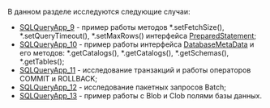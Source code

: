 В данном разделе исследуются следующие случаи:
- [SQLQueryApp_9](https://github.com/JcoderPaul/JDBC_Practice/blob/master/SqlAdvancedLess/src/SQLQueryApp_9.java) - пример работы методов  *.setFetchSize(), *.setQueryTimeout(), *.setMaxRows() интерфейса [PreparedStatement](https://github.com/JcoderPaul/JDBC_Practice/blob/master/Doc/PreparedStatement_Interface.txt);
- [SQLQueryApp_10](https://github.com/JcoderPaul/JDBC_Practice/blob/master/SqlAdvancedLess/src/SQLQueryApp_10.java) - пример работы интерфейса [DatabaseMetaData](https://github.com/JcoderPaul/JDBC_Practice/blob/master/Doc/DatabaseMetaData_Interface.txt) и его методов: *.getCatalogs(), *.getCatalogs(), *.getSchemas(), *.getTables(); 
- [SQLQueryApp_11](https://github.com/JcoderPaul/JDBC_Practice/blob/master/SqlAdvancedLess/src/SQLQueryApp_11.java) - исследование транзакций и работы операторов COMMIT и ROLLBACK;
- [SQLQueryApp_12](https://github.com/JcoderPaul/JDBC_Practice/blob/master/SqlAdvancedLess/src/SQLQueryApp_12.java) - исследование пакетных запросов Batch;
- [SQLQueryApp_13](https://github.com/JcoderPaul/JDBC_Practice/blob/master/SqlAdvancedLess/src/SQLQueryApp_13.java) - пример работы с Blob и Clob полями базы данных.